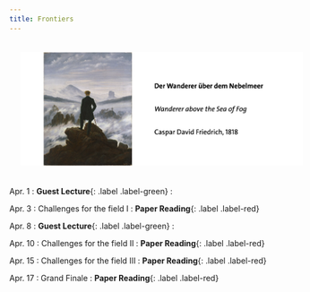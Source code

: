 ```yaml
---
title: Frontiers 
---
```


<img src="/assets/images/frontiers.png" style="width:700px; height:auto; padding:20px;">

Apr. 1
: **Guest Lecture**{: .label .label-green} 
  : 

Apr. 3
: Challenges for the field I
  : **Paper Reading**{: .label .label-red} 


Apr. 8
: **Guest Lecture**{: .label .label-green} 
  : 

Apr. 10
: Challenges for the field II
  : **Paper Reading**{: .label .label-red}

Apr. 15
: Challenges for the field III
  : **Paper Reading**{: .label .label-red}

Apr. 17
: Grand Finale
  : **Paper Reading**{: .label .label-red}